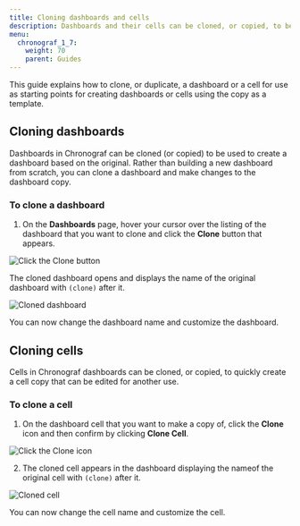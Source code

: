 ```yaml
---
title: Cloning dashboards and cells
description: Dashboards and their cells can be cloned, or copied, to be used as templates for easily creating new dashboards and cells.
menu:
  chronograf_1_7:
    weight: 70
    parent: Guides
---
```


This guide explains how to clone, or duplicate, a dashboard or a cell for use as starting points for creating dashboards or cells using the copy as a template.

## Cloning dashboards

Dashboards in Chronograf can be cloned (or copied) to be used to create a dashboard based on the original. Rather than building a new dashboard from scratch, you can clone a dashboard and make changes to the dashboard copy.


### To clone a dashboard

1. On the **Dashboards** page, hover your cursor over the listing of the dashboard that you want to clone and click the **Clone** button that appears.

![Click the Clone button](/img/chronograf/clone-dashboard.png)

The cloned dashboard opens and displays the name of the original dashboard with `(clone)` after it.

![Cloned dashboard](/img/chronograf/clone-dashboard-clone.png)

You can now change the dashboard name and customize the dashboard.

## Cloning cells

Cells in Chronograf dashboards can be cloned, or copied, to quickly create a cell copy that can be edited for another use.

### To clone a cell

1. On the dashboard cell that you want to make a copy of, click the **Clone** icon and then confirm by clicking **Clone Cell**.

![Click the Clone icon](/img/chronograf/clone-click-button.png)

2. The cloned cell appears in the dashboard displaying the nameof the original cell with `(clone)` after it.

![Cloned cell](/img/chronograf/clone-cell-copy.png)

You can now change the cell name and customize the cell.
